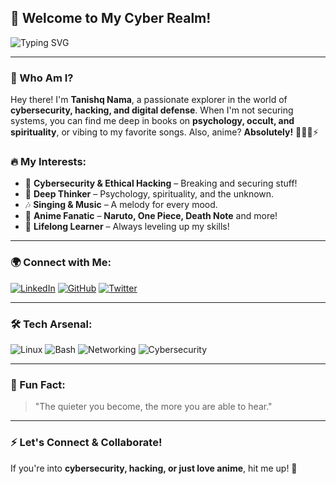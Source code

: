 ## 🚀 Welcome to My Cyber Realm!

![Typing SVG](https://readme-typing-svg.herokuapp.com?color=%2336BCF7&lines=Cybersecurity+Enthusiast;Hacking+%7C+Learning+%7C+Exploring;Anime+Lover+%7C+Book+Reader;Always+Curious+%7C+Forever+Growing)

---

### 👋 Who Am I?
Hey there! I'm **Tanishq Nama**, a passionate explorer in the world of **cybersecurity, hacking, and digital defense**. When I'm not securing systems, you can find me deep in books on **psychology, occult, and spirituality**, or vibing to my favorite songs. Also, anime? **Absolutely!** 🏴‍☠️🍜⚡

### 🔥 My Interests:
- 🔐 **Cybersecurity & Ethical Hacking** – Breaking and securing stuff!
- 📖 **Deep Thinker** – Psychology, spirituality, and the unknown.
- 🎶 **Singing & Music** – A melody for every mood.
- 🎥 **Anime Fanatic** – **Naruto, One Piece, Death Note** and more!
- 🧠 **Lifelong Learner** – Always leveling up my skills!

---

### 🌍 Connect with Me:
[![LinkedIn](https://img.shields.io/badge/-LinkedIn-blue?style=flat&logo=linkedin)](https://linkedin.com/in/tanishq-nama) 
[![GitHub](https://img.shields.io/badge/-GitHub-000?style=flat&logo=github)](https://github.com/ultrew)
[![Twitter](https://img.shields.io/badge/-Twitter-blue?style=flat&logo=twitter)](https://twitter.com/ultrew)

---

### 🛠️ Tech Arsenal:
![Linux](https://img.shields.io/badge/-Linux-05122A?style=flat&logo=linux)
![Bash](https://img.shields.io/badge/-Bash-05122A?style=flat&logo=gnu-bash)
![Networking](https://img.shields.io/badge/-Networking-05122A?style=flat&logo=cisco)
![Cybersecurity](https://img.shields.io/badge/-Cybersecurity-05122A?style=flat&logo=kali-linux)

---

### 🎯 Fun Fact:
> "The quieter you become, the more you are able to hear."

---

### ⚡ Let's Connect & Collaborate!
If you're into **cybersecurity, hacking, or just love anime**, hit me up! 🚀
